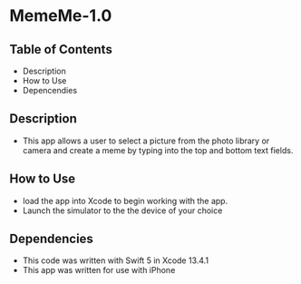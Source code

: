 # MemeMe-1.0

## Table of Contents
  - Description
  - How to Use
  - Depencendies
  
 ## Description
  - This app allows a user to select a picture from the photo library or camera and create a meme by typing into the top and bottom text fields.
  
 ## How to Use
  - load the app into Xcode to begin working with the app.
  - Launch the simulator to the the device of your choice

## Dependencies 
  - This code was written with Swift 5 in Xcode 13.4.1
  - This app was written for use with iPhone

